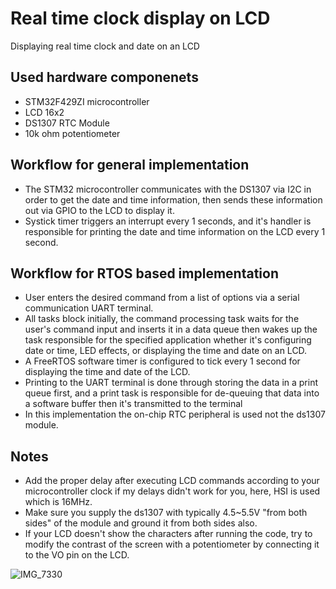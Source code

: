 # Real time clock display on LCD
Displaying real time clock and date on an LCD

## Used hardware componenets
- STM32F429ZI microcontroller
- LCD 16x2
- DS1307 RTC Module
- 10k ohm potentiometer

## Workflow for general implementation
- The STM32 microcontroller communicates with the DS1307 via I2C in order to get the date and time information, then sends these information out via GPIO to the LCD to display it.
- Systick timer triggers an interrupt every 1 seconds, and it's handler is responsible for printing the date and time information on the LCD every 1 second.

## Workflow for RTOS based implementation
- User enters the desired command from a list of options via a serial communication UART terminal.
- All tasks block initially, the command processing task waits for the user's command input and inserts it in a data queue then wakes up the task responsible for the specified application whether it's configuring date or time, LED effects, or displaying the time and date on an LCD.
- A FreeRTOS software timer is configured to tick every 1 second for displaying the time and date of the LCD.
- Printing to the UART terminal is done through storing the data in a print queue first, and a print task is responsible for de-queuing that data into a software buffer then it's transmitted to the terminal
- In this implementation the on-chip RTC peripheral is used not the ds1307 module.
 
## Notes
- Add the proper delay after executing LCD commands according to your microcontroller clock if my delays didn't work for you, here, HSI is used  which is 16MHz.
- Make sure you supply the ds1307 with typically 4.5~5.5V "from both sides" of the module and ground it from both sides also.
- If your LCD doesn't show the characters after running the code, try to modify the contrast of the screen with a potentiometer by connecting it to the VO pin on the LCD.

![IMG_7330](https://user-images.githubusercontent.com/29959479/194268192-6186ec24-fac6-4361-9618-d3c170031326.jpg)
